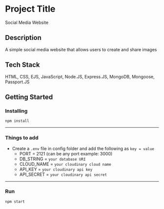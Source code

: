 # Project Title

Social Media Website

## Description

A simple social media website that allows users to create and share images

## Tech Stack

HTML, CSS, EJS, JavaScript, Node.JS, Express.JS, MongoDB, Mongoose, Passport.JS

## Getting Started

### Installing

`npm install`

---

### Things to add

- Create a `.env` file in config folder and add the following as `key = value`
  - PORT = 2121 (can be any port example: 3000)
  - DB_STRING = `your database URI`
  - CLOUD_NAME = `your cloudinary cloud name`
  - API_KEY = `your cloudinary api key`
  - API_SECRET = `your cloudinary api secret`

---

### Run

`npm start`
